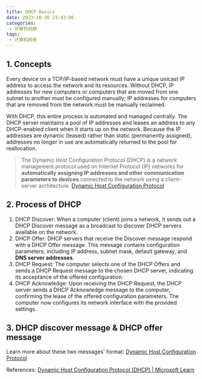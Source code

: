 ```yaml
---
title: DHCP Basics
date: 2023-10-30 23:43:06
categories:
 - 计算机网络
tags:
 - 计算机网络
---
```


## 1. Concepts

Every device on a TCP/IP-based network must have a unique unicast IP address to access the network and its resources. Without DHCP, IP addresses for new computers or computers that are moved from one subnet to another must be configured manually; IP addresses for computers that are removed from the network must be manually reclaimed.

With DHCP, this entire process is automated and managed centrally. The DHCP server maintains a pool of IP addresses and leases an address to any DHCP-enabled client when it starts up on the network. Because the IP addresses are dynamic (leased) rather than static (permanently assigned), addresses no longer in use are automatically returned to the pool for reallocation.

> The Dynamic Host Configuration Protocol (DHCP) is a network management protocol used on Internet Protocol (IP) networks for **automatically assigning IP addresses and other communication parameters to devices** connected to the network using a client–server architecture.  [Dynamic Host Configuration Protocol](https://en.wikipedia.org/wiki/Dynamic_Host_Configuration_Protocol)

## 2. Process of DHCP

1. DHCP Discover: When a computer (client) joins a network, it sends out a DHCP Discover message as a broadcast to discover DHCP servers available on the network.
2. DHCP Offer: DHCP servers that receive the Discover message respond with a DHCP Offer message. This message contains configuration parameters, including IP address, subnet mask, default gateway, and **DNS server addresses**.
3. DHCP Request: The computer selects one of the DHCP Offers and sends a DHCP Request message to the chosen DHCP server, indicating its acceptance of the offered configuration.
4. DHCP Acknowledge: Upon receiving the DHCP Request, the DHCP server sends a DHCP Acknowledge message to the computer, confirming the lease of the offered configuration parameters. The computer now configures its network interface with the provided settings.

## 3. DHCP discover message & DHCP offer message

Learn more about these two messages' format: [Dynamic Host Configuration Protocol](https://en.wikipedia.org/wiki/Dynamic_Host_Configuration_Protocol)

References: [Dynamic Host Configuration Protocol (DHCP) | Microsoft Learn](https://learn.microsoft.com/en-us/windows-server/networking/technologies/dhcp/dhcp-top)